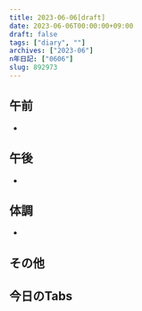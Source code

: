 ```yaml
---
title: 2023-06-06[draft]
date: 2023-06-06T00:00:00+09:00
draft: false
tags: ["diary", ""]
archives: ["2023-06"]
n年日記: ["0606"]
slug: 892973
---
```

## 午前
- 
## 午後
- 
## 体調
- 
## その他
## 今日のTabs
